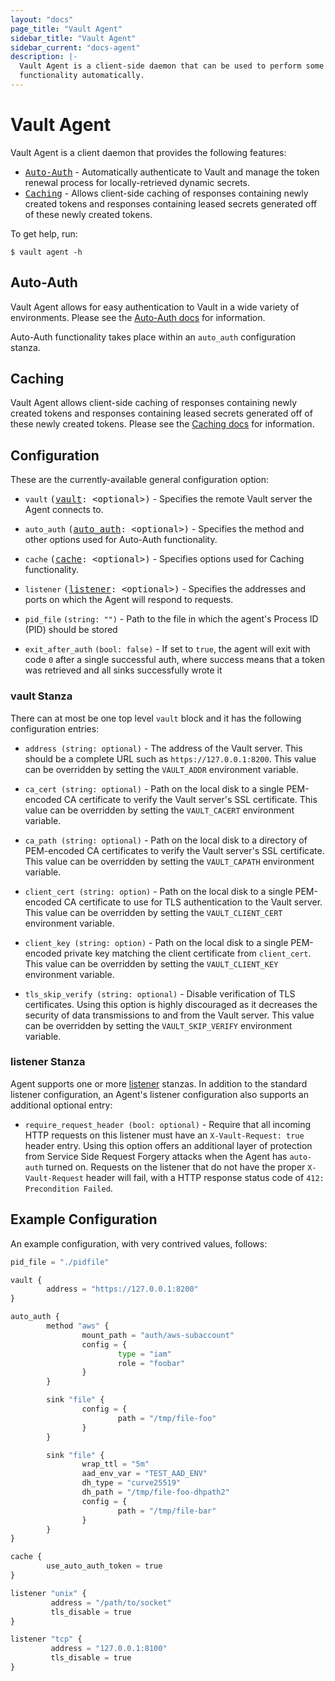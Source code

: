 ```yaml
---
layout: "docs"
page_title: "Vault Agent"
sidebar_title: "Vault Agent"
sidebar_current: "docs-agent"
description: |-
  Vault Agent is a client-side daemon that can be used to perform some Vault
  functionality automatically.
---
```


# Vault Agent

Vault Agent is a client daemon that provides the following features:

- <tt>[Auto-Auth][autoauth]</tt> - Automatically authenticate to Vault and manage the token renewal process for locally-retrieved dynamic secrets.
- <tt>[Caching][caching]</tt> - Allows client-side caching of responses containing newly created tokens and responses containing leased secrets generated off of these newly created tokens.

To get help, run:

```text
$ vault agent -h
```

## Auto-Auth

Vault Agent allows for easy authentication to Vault in a wide variety of
environments. Please see the [Auto-Auth docs][autoauth]
for information.

Auto-Auth functionality takes place within an `auto_auth` configuration stanza.

## Caching

Vault Agent allows client-side caching of responses containing newly created tokens
and responses containing leased secrets generated off of these newly created tokens.
Please see the [Caching docs][caching] for information.

## Configuration

These are the currently-available general configuration option:

- `vault` <tt>([vault][vault]: \<optional\>)</tt> - Specifies the remote Vault server the Agent connects to.

- `auto_auth` <tt>([auto_auth][autoauth]: \<optional\>)</tt> - Specifies the method and other options used for Auto-Auth functionality.

- `cache` <tt>([cache][caching]: \<optional\>)</tt> - Specifies options used for Caching functionality.

- `listener` <tt>([listener][listener]: \<optional\>)</tt> - Specifies the addresses and ports on which the Agent will respond to requests.

- `pid_file` `(string: "")` - Path to the file in which the agent's Process ID
  (PID) should be stored

- `exit_after_auth` `(bool: false)` - If set to `true`, the agent will exit
  with code `0` after a single successful auth, where success means that a
  token was retrieved and all sinks successfully wrote it

### vault Stanza

There can at most be one top level `vault` block and it has the following
configuration entries:

- `address (string: optional)` - The address of the Vault server. This should
  be a complete URL such as `https://127.0.0.1:8200`. This value can be
  overridden by setting the `VAULT_ADDR` environment variable.

- `ca_cert (string: optional)` - Path on the local disk to a single PEM-encoded
  CA certificate to verify the Vault server's SSL certificate. This value can
  be overridden by setting the `VAULT_CACERT` environment variable.

- `ca_path (string: optional)` - Path on the local disk to a directory of
  PEM-encoded CA certificates to verify the Vault server's SSL certificate.
  This value can be overridden by setting the `VAULT_CAPATH` environment
  variable.

- `client_cert (string: option)` - Path on the local disk to a single
  PEM-encoded CA certificate to use for TLS authentication to the Vault server.
  This value can be overridden by setting the `VAULT_CLIENT_CERT` environment
  variable.

- `client_key (string: option)` - Path on the local disk to a single
  PEM-encoded private key matching the client certificate from `client_cert`.
  This value can be overridden by setting the `VAULT_CLIENT_KEY` environment
  variable.

- `tls_skip_verify (string: optional)` - Disable verification of TLS
  certificates. Using this option is highly discouraged as it decreases the
  security of data transmissions to and from the Vault server. This value can
  be overridden by setting the `VAULT_SKIP_VERIFY` environment variable.

### listener Stanza

Agent supports one or more [listener][listener_main] stanzas.  In addition to
the standard listener configuration, an Agent's listener configuration also
supports an additional optional entry:

- `require_request_header (bool: optional)` - Require that all incoming HTTP
  requests on this listener must have an `X-Vault-Request: true` header entry.
  Using this option offers an additional layer of protection from Service Side
  Request Forgery attacks when the Agent has `auto-auth` turned on.  Requests on
  the listener that do not have the proper `X-Vault-Request` header will fail,
  with a HTTP response status code of `412: Precondition Failed`.

## Example Configuration

An example configuration, with very contrived values, follows:

```python
pid_file = "./pidfile"

vault {
        address = "https://127.0.0.1:8200"
}

auto_auth {
        method "aws" {
                mount_path = "auth/aws-subaccount"
                config = {
                        type = "iam"
                        role = "foobar"
                }
        }

        sink "file" {
                config = {
                        path = "/tmp/file-foo"
                }
        }

        sink "file" {
                wrap_ttl = "5m"
                aad_env_var = "TEST_AAD_ENV"
                dh_type = "curve25519"
                dh_path = "/tmp/file-foo-dhpath2"
                config = {
                        path = "/tmp/file-bar"
                }
        }
}

cache {
        use_auto_auth_token = true
}

listener "unix" {
         address = "/path/to/socket"
         tls_disable = true
}

listener "tcp" {
         address = "127.0.0.1:8100"
         tls_disable = true
}
```

[vault]: /docs/agent/index.html#vault-stanza
[autoauth]: /docs/agent/autoauth/index.html
[caching]: /docs/agent/caching/index.html
[listener]: /docs/agent/index.html#listener-stanza
[listener_main]: /docs/configuration/listener/tcp.html
